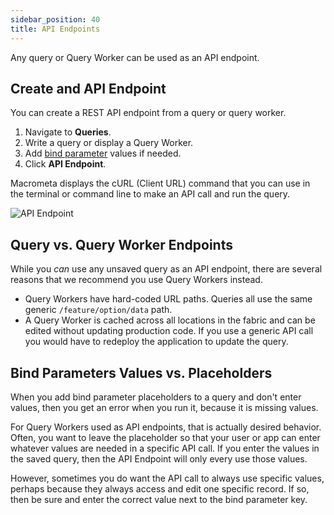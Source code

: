 ```yaml
---
sidebar_position: 40
title: API Endpoints
---
```


Any query or Query Worker can be used as an API endpoint.

## Create and API Endpoint

You can create a REST API endpoint from a query or query worker.

1. Navigate to **Queries**.
1. Write a query or display a Query Worker.
1. Add [bind parameter](fundamentals.md#bind-parameters) values if needed.
1. Click **API Endpoint**.

Macrometa displays the cURL (Client URL) command that you can use in the terminal or command line to make an API call and run the query.

![API Endpoint](/img/queries/api-endpoint.png)

## Query vs. Query Worker Endpoints

While you _can_ use any unsaved query as an API endpoint, there are several reasons that we recommend you use Query Workers instead.
- Query Workers have hard-coded URL paths. Queries all use the same generic `/feature/option/data` path.
- A Query Worker is cached across all locations in the fabric and can be edited without updating production code. If you use a generic API call you would have to redeploy the application to update the query.

## Bind Parameters Values vs. Placeholders

When you add bind parameter placeholders to a query and don't enter values, then you get an error when you run it, because it is missing values.

For Query Workers used as API endpoints, that is actually desired behavior. Often, you want to leave the placeholder so that your user or app can enter whatever values are needed in a specific API call. If you enter the values in the saved query, then the API Endpoint will only every use those values.

However, sometimes you do want the API call to always use specific values, perhaps because they always access and edit one specific record. If so, then be sure and enter the correct value next to the bind parameter key.